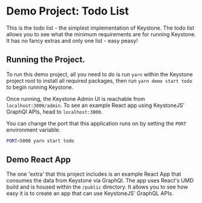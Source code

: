 # Demo Project: Todo List

This is the todo list - the simplest implementation of Keystone. The todo list allows you to see what the minimum requirements are for running Keystone. It has no fancy extras and only one list - easy peasy!

## Running the Project.

To run this demo project, all you need to do is run `yarn` within the Keystone project root to install all required packages, then run `yarn demo start todo` to begin running Keystone.

Once running, the Keystone Admin UI is reachable from `localhost:3000/admin`. To see an example React app using KeystoneJS' GraphQl APIs, head to `localhost:3000`.

You can change the port that this application runs on by setting the `PORT` environment variable.

```sh
PORT=5000 yarn start todo
```

## Demo React App

The one 'extra' that this project includes is an example React App that consumes the data from Keystone via GraphQl. The app uses React's UMD build and is housed within the `/public` directory. It allows you to see how easy it is to create an app that can use KeystoneJS' GraphQL APIs.
